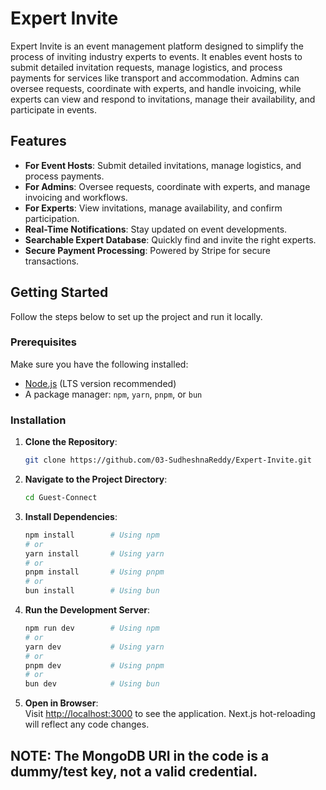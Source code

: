 # Expert Invite

Expert Invite is an event management platform designed to simplify the process of inviting industry experts to events. It enables event hosts to submit detailed invitation requests, manage logistics, and process payments for services like transport and accommodation. Admins can oversee requests, coordinate with experts, and handle invoicing, while experts can view and respond to invitations, manage their availability, and participate in events.

## Features

- **For Event Hosts**: Submit detailed invitations, manage logistics, and process payments.
- **For Admins**: Oversee requests, coordinate with experts, and manage invoicing and workflows.
- **For Experts**: View invitations, manage availability, and confirm participation.
- **Real-Time Notifications**: Stay updated on event developments.
- **Searchable Expert Database**: Quickly find and invite the right experts.
- **Secure Payment Processing**: Powered by Stripe for secure transactions.

## Getting Started

Follow the steps below to set up the project and run it locally.

### Prerequisites

Make sure you have the following installed:
- [Node.js](https://nodejs.org/) (LTS version recommended)
- A package manager: `npm`, `yarn`, `pnpm`, or `bun`

### Installation

1. **Clone the Repository**:
    ```bash
    git clone https://github.com/03-SudheshnaReddy/Expert-Invite.git
    ```
   
2. **Navigate to the Project Directory**:
    ```bash
    cd Guest-Connect
    ```
   
3. **Install Dependencies**:
    ```bash
    npm install        # Using npm
    # or
    yarn install       # Using yarn
    # or
    pnpm install       # Using pnpm
    # or
    bun install        # Using bun
    ```
   
4. **Run the Development Server**:
    ```bash
    npm run dev        # Using npm
    # or
    yarn dev           # Using yarn
    # or
    pnpm dev           # Using pnpm
    # or
    bun dev            # Using bun
    ```

5. **Open in Browser**:  
   Visit [http://localhost:3000](http://localhost:3000) to see the application. Next.js hot-reloading will reflect any code changes.

NOTE: The MongoDB URI in the code is a dummy/test key, not a valid credential.
---


